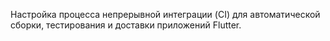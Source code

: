 Настройка процесса непрерывной интеграции (CI) для автоматической сборки, тестирования и доставки приложений Flutter.